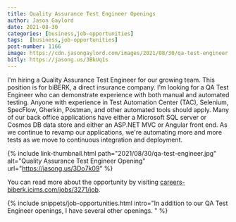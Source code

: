 ```yaml
---
title: Quality Assurance Test Engineer Openings
author: Jason Gaylord
date: 2021-08-30
categories: [business,job-opportunities]
tags:  [business,job-opportunities]
post-number: 1166
image: https://cdn.jasongaylord.com/images/2021/08/30/qa-test-engineer.jpg
bitly: https://jasong.us/3BkUq1s
---
```


I'm hiring a Quality Assurance Test Engineer for our growing team. This position is for biBERK, a direct insurance company. I'm looking for a QA Test Engineer who can demonstrate experience with both manual and automated testing. Anyone with experience in Test Automation Center (TAC), Selenium, SpecFlow, Gherkin, Postman, and other automated tools should apply. Many of our back office applications have either a Microsoft SQL server or Cosmos DB data store and either an ASP.NET MVC or Angular front end. As we continue to revamp our applications, we're automating more and more tests as we move to continuous integration and deployment. 

{% include link-thumbnail.html path="2021/08/30/qa-test-engineer.jpg" alt="Quality Assurance Test Engineer Opening" url="https://jasong.us/3Do7k09" %}

You can read more about the opportunity by visiting [careers-biberk.icims.com/jobs/3271/job](https://jasong.us/3Do7k09).

{% include snippets/job-opportunities.html intro="In addition to our QA Test Engineer openings, I have several other openings. " %}